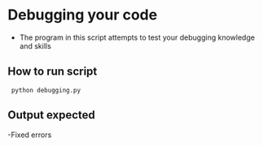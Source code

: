 # Debugging your code
- The program in this script attempts to test your debugging knowledge and skills

## How to run script
` python debugging.py`
## Output expected
-Fixed errors
